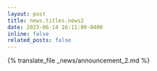 ```yaml
---
layout: post
title: news.titles.news2
date: 2023-06-14 16:11:00-0400
inline: false
related_posts: false
---
```


{% translate_file _news/announcement_2.md %}
